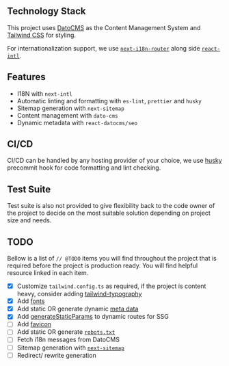 ## Technology Stack

This project uses [DatoCMS](https://www.datocms.com/) as the Content Management System and [Tailwind CSS](https://tailwindcss.com/) for styling.

For internationalization support, we use [`next-i18n-router`](https://github.com/i18nexus/next-i18n-router) along side [`react-intl`](https://www.npmjs.com/package/react-intl).

## Features

- I18N with `next-intl`
- Automatic linting and formatting with `es-lint`, `prettier` and `husky`
- Sitemap generation with `next-sitemap`
- Content management with `dato-cms`
- Dynamic metadata with `react-datocms/seo`

## CI/CD

CI/CD can be handled by any hosting provider of your choice, we use [husky]() precommit hook for code formatting and lint checking.

## Test Suite

Test suite is also not provided to give flexibility back to the code owner of the project to decide on the most suitable solution depending on project size and needs.

## TODO

Bellow is a list of `// @TODO` items you will find throughout the project that is required before the project is production ready. You will find helpful resource linked in each item.

- [x] Customize `tailwind.config.ts` as required, if the project is content heavy, consider adding [tailwind-typography](https://tailwindcss.com/docs/typography-plugin)
- [x] Add [fonts](https://nextjs.org/docs/app/building-your-application/optimizing/fonts)
- [x] Add static OR generate dynamic [meta data](https://nextjs.org/docs/app/building-your-application/optimizing/metadata)
- [x] Add [generateStaticParams](https://nextjs.org/docs/app/api-reference/functions/generate-static-params) to dynamic routes for SSG
- [ ] Add [favicon](https://nextjs.org/docs/app/api-reference/file-conventions/metadata/app-icons)
- [ ] Add static OR generate [`robots.txt`](https://nextjs.org/docs/app/api-reference/file-conventions/metadata/robots)
- [ ] Fetch i18n messages from DatoCMS
- [ ] Sitemap generation with [`next-sitemap`](https://www.npmjs.com/package/next-sitemap)
- [ ] Redirect/ rewrite generation
